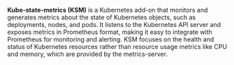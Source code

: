 **Kube-state-metrics (KSM)** is a Kubernetes add-on that monitors and generates metrics about the state of Kubernetes objects, 
such as deployments, nodes, and pods. It listens to the Kubernetes API server and exposes metrics in Prometheus format, 
making it easy to integrate with Prometheus for monitoring and alerting. KSM focuses on the health and status of Kubernetes resources 
rather than resource usage metrics like CPU and memory, which are provided by the metrics-server. 
